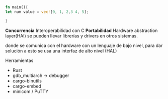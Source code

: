 ```rust
fn main(){
let num value = vec![0, 1, 2,3 4, 5];

}
```

**Concurrencia** 
Interoperabilidad con C
**Portabilidad** Hardware abstraction layer(HAl) se pueden llevar librerías y drivers  en otros sistemas.

donde se comunica con el hardware con un lenguaje de bajo nivel, para dar solución a esto se usa una interfaz de alto nivel (HAL)

Herramientas
* Rust
* gdb_multiarch -> debugger
* cargo-binutils
* cargo-embed
* minicom / PuTTY
